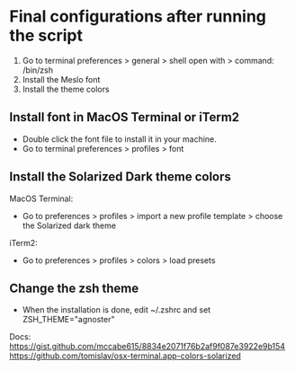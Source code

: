 
# Final configurations after running the script

1. Go to terminal preferences > general > shell open with > command: /bin/zsh
2. Install the Meslo font
3. Install the theme colors


## Install font in MacOS Terminal or iTerm2

* Double click the font file to install it in your machine.
* Go to terminal preferences > profiles > font

## Install the Solarized Dark theme colors

MacOS Terminal:
* Go to preferences > profiles > import a new profile template > choose the Solarized dark theme

iTerm2:
* Go to preferences > profiles > colors > load presets

## Change the zsh theme
* When the installation is done, edit ~/.zshrc and set ZSH_THEME="agnoster"

Docs:
https://gist.github.com/mccabe615/8834e2071f76b2af9f087e3922e9b154
https://github.com/tomislav/osx-terminal.app-colors-solarized
